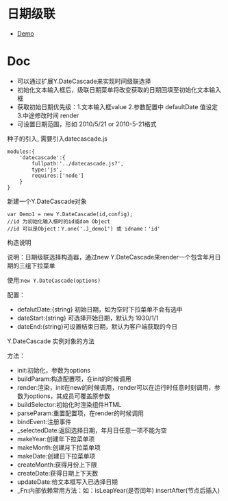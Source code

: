 # 日期级联

- [Demo](http://taobao-wd.github.com/datecascade/demo/index.html)

# Doc

-	可以通过扩展Y.DateCascade来实现时间级联选择
-	初始化文本输入框后，级联日期菜单将改变获取的日期回填至初始化文本输入框
-	获取初始日期优先级：1.文本输入框value 2.参数配置中 defaultDate 值设定 3.中途修改时间 render
-	可设置日期范围，形如 2010/5/21 or 2010-5-21格式

种子的引入,	需要引入datecascade.js

	modules:{
		'datecascade':{
			fullpath:'../datecascade.js?',
			type:'js',
			requires:['node']
		}
	}
	
新建一个Y.DateCascade对象

	var Demo1 = new Y.DateCascade(id,config);
	//id 为初始化输入框时的id或dom Object
	//id 可以是Object：Y.one('.J_demo1') 或 idname：'id'
	
构造说明
		
说明：日期级联选择构造器，通过new Y.DateCascade来render一个包含年月日期的三组下拉菜单

使用:`new Y.DateCascade(options)`

配置：		

-	defalutDate:{string} 初始日期，如为空时下拉菜单不会有选中
-	dateStart:{string} 可选择开始日期，默认为 1930/1/1
-	dateEnd:{string}可设置结束日期，默认为客户端获取的今日
	
Y.DateCascade 实例对象的方法
	
		
方法：
			
-	init:初始化，参数为options
-	buildParam:构造配置项，在init的时候调用
-	render:渲染，init在new的时候调用，render可以在运行时任意时刻调用，参数为options，其成员可覆盖原参数
-	buildSelector:初始化时渲染组件HTML
-	parseParam:重置配置项，在render的时候调用
-	bindEvent:注册事件
-	_selectedDate:返回选择日期，年月日任意一项不能为空
-	makeYear:创建年下拉菜单项
-	makeMonth:创建月下拉菜单项
-	makeDate:创建日下拉菜单项
-	createMonth:获得月份上下限
-	createDate:获得日期上下天数
-	updateDate:给文本框写入已选择日期
-	_Fn:内部依赖常用方法：如：isLeapYear(是否闰年)  insertAfter(节点后插入)
			
		
	

